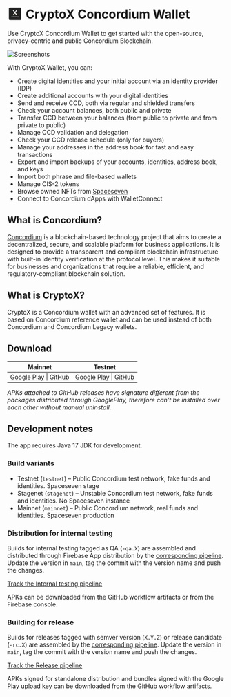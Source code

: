 # <img src="app/src/main/res/mipmap-hdpi/ic_launcher.png" alt="Icon" style="vertical-align: bottom; height: 36px;"/>  CryptoX Concordium Wallet

Use CryptoX Concordium Wallet to get started with the open-source, privacy-centric and public Concordium Blockchain. 

![Screenshots](https://github.com/Concordium/cryptox-android/assets/5675681/1e95cd50-bf59-4484-b59a-134ec7952d89)

With CryptoX Wallet, you can:
- Create digital identities and your initial account via an identity provider (IDP)
- Create additional accounts with your digital identities
- Send and receive CCD, both via regular and shielded transfers
- Check your account balances, both public and private
- Transfer CCD between your balances (from public to private and from private to public)
- Manage CCD validation and delegation
- Check your CCD release schedule (only for buyers)
- Manage your addresses in the address book for fast and easy transactions
- Export and import backups of your accounts, identities, address book, and keys
- Import both phrase and file-based wallets
- Manage CIS-2 tokens
- Browse owned NFTs from [Spaceseven](https://spaceseven.com/marketplace)
- Connect to Concordium dApps with WalletConnect

## What is Concordium?
[Concordium](https://www.concordium.com/) is a blockchain-based technology project 
that aims to create a decentralized, secure, and scalable platform for business applications. 
It is designed to provide a transparent and compliant blockchain infrastructure with 
built-in identity verification at the protocol level. This makes it suitable for businesses 
and organizations that require a reliable, efficient, and regulatory-compliant blockchain solution.

## What is CryptoX?
CryptoX is a Concordium wallet with an advanced set of features. 
It is based on Concordium reference wallet and can be used instead of both Concordium and Concordium Legacy wallets.

## Download
| Mainnet| Testnet|
|:------:|:------:|
|[Google Play](https://play.google.com/store/apps/details?id=com.pioneeringtechventures.wallet&hl=en) &#124; [GitHub](https://github.com/Concordium/cryptox-android/releases/latest)|[Google Play](https://play.google.com/store/apps/details?id=com.pioneeringtechventures.wallet.testnet&hl=en) &#124; [GitHub](https://github.com/Concordium/cryptox-android/releases/latest)|

*APKs attached to GitHub releases have signature different from the packages distributed through GooglePlay, therefore can't be installed over each other without manual uninstall.*

## Development notes

The app requires Java 17 JDK for development.

### Build variants
- Testnet (`testnet`) – Public Concordium test network, fake funds and identities. Spaceseven stage
- Stagenet (`stagenet`) – Unstable Concordium test network, fake funds and identities.
No Spaceseven instance
- Mainnet (`mainnet`) – Public Concordium network, real funds and identities. Spaceseven production

### Distribution for internal testing
Builds for internal testing tagged as QA (`-qa.X`) are assembled and distributed through Firebase App distribution by the [corresponding pipeline](.github/workflows/firebase_internal_testing.yml).
Update the version in `main`, tag the commit with the version name and push the changes.

[Track the Internal testing pipeline](https://github.com/Concordium/cryptox-android/deployments/Internal%20testing)

APKs can be downloaded from the GitHub workflow artifacts or from the Firebase console.

### Building for release
Builds for releases tagged with semver version (`X.Y.Z`) or release candidate (`-rc.X`) 
are assembled by the [corresponding pipeline](.github/workflows/release_build.yml). 
Update the version in `main`, tag the commit with the version name and push the changes.

[Track the Release pipeline](https://github.com/Concordium/cryptox-android/deployments/Releases)

APKs signed for standalone distribution and bundles signed with the Google Play upload key 
can be downloaded from the GitHub workflow artifacts.
